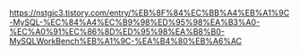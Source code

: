 https://nstgic3.tistory.com/entry/%EB%8F%84%EC%BB%A4%EB%A1%9C-MySQL-%EC%84%A4%EC%B9%98%ED%95%98%EA%B3%A0-%EC%A0%91%EC%86%8D%ED%95%98%EA%B8%B0-MySQLWorkBench%EB%A1%9C-%EA%B4%80%EB%A6%AC

